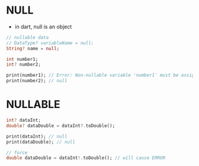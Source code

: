 # NULL

- in dart, null is an object

```dart
// nullable data
// DataType? variableName = null;
String? name = null;
```

```dart
int number1;
int? number2;

print(number1); // Error: Non-nullable variable 'number1' must be assigned before it can be used.
print(number2); // null
```

# NULLABLE

```dart
int? dataInt;
double? dataDouble = dataInt?.toDouble();

print(dataInt); // null
print(dataDouble); // null

// force
double dataDouble = dataInt!.toDouble(); // will cause ERROR
```
